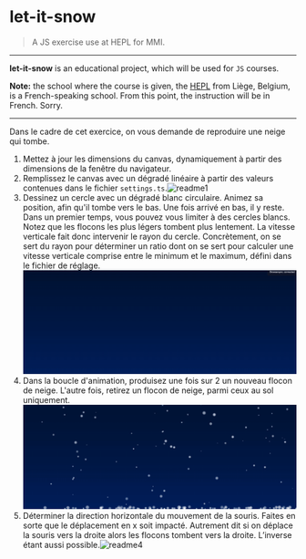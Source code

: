 # let-it-snow

> A JS exercise use at HEPL for MMI.

* * *

**let-it-snow** is an educational project, which will be used for `JS` courses.

**Note:** the school where the course is given, the [HEPL](https://hepl.be) from Liège, Belgium, is a French-speaking school. From this point, the instruction will be in French. Sorry.

* * *



Dans le cadre de cet exercice, on vous demande de reproduire une neige qui tombe.



1. Mettez à jour les dimensions du canvas, dynamiquement à partir des dimensions de la fenêtre du navigateur.
2. Remplissez le canvas avec un dégradé linéaire à partir des valeurs contenues dans le fichier `settings.ts`.![readme1](img/readme1.gif)
3. Dessinez un cercle avec un dégradé blanc circulaire. Animez sa position, afin qu'il tombe vers le bas. Une fois arrivé en bas, il y reste. Dans un premier temps, vous pouvez vous limiter à des cercles blancs. Notez que les flocons les plus légers tombent plus lentement. La vitesse verticale fait donc intervenir le rayon du cercle. Concrètement, on se sert du rayon pour déterminer un ratio dont on se sert pour calculer une vitesse verticale comprise entre le minimum et le maximum, défini dans le fichier de réglage.![readme2](img/readme2.gif)
4. Dans la boucle d'animation, produisez une fois sur 2 un nouveau flocon de neige. L'autre fois, retirez un flocon de neige, parmi ceux au sol uniquement.![readme3](img/readme3.gif)
5. Déterminer la direction horizontale du mouvement de la souris. Faites en sorte que le déplacement en x soit impacté. Autrement dit si on déplace la souris vers la droite alors les flocons tombent vers la droite. L’inverse étant aussi possible.![readme4](img/readme4.gif)
